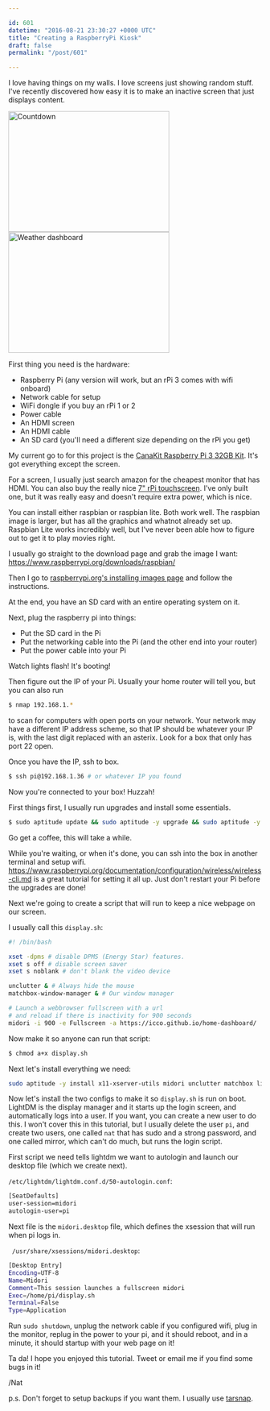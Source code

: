 ```yaml
---

id: 601
datetime: "2016-08-21 23:30:27 +0000 UTC"
title: "Creating a RaspberryPi Kiosk"
draft: false
permalink: "/post/601"

---
```


I love having things on my walls. I love screens just showing random stuff. I've recently discovered how easy it is to make an inactive screen that just displays content.

<a data-flickr-embed="true"  href="https://www.flickr.com/photos/icco/29109358236/in/datetaken-ff/" title="Countdown"><img src="https://c5.staticflickr.com/9/8070/29109358236_77d6dd047c_n.jpg" width="320" height="240" alt="Countdown"></a> <a data-flickr-embed="true"  href="https://www.flickr.com/photos/icco/29109343856/in/datetaken-ff/" title="Weather dashboard"><img src="https://c1.staticflickr.com/9/8490/29109343856_5b209394d7_n.jpg" width="320" height="240" alt="Weather dashboard"></a><script async src="//embedr.flickr.com/assets/client-code.js" charset="utf-8"></script>

First thing you need is the hardware:

 - Raspberry Pi (any version will work, but an rPi 3 comes with wifi onboard)
 - Network cable for setup
 - WiFi dongle if you buy an rPi 1 or 2
 - Power cable
 - An HDMI screen
 - An HDMI cable
 - An SD card (you'll need a different size depending on the rPi you get)

My current go to for this project is the [CanaKit Raspberry Pi 3 32GB Kit](http://amzn.to/2bufjxs). It's got everything except the screen.

For a screen, I usually just search amazon for the cheapest monitor that has HDMI. You can also buy the really nice [7" rPi touchscreen](https://www.element14.com/community/docs/DOC-78156). I've only built one, but it was really easy and doesn't require extra power, which is nice.

You can install either raspbian or raspbian lite. Both work well. The raspbian image is larger, but has all the graphics and whatnot already set up. Raspbian Lite works incredibly well, but I've never been able how to figure out to get it to play movies right.

I usually go straight to the download page and grab the image I want: https://www.raspberrypi.org/downloads/raspbian/

Then I go to [raspberrypi.org's installing images page](https://www.raspberrypi.org/documentation/installation/installing-images/README.md) and follow the instructions. 

At the end, you have an SD card with an entire operating system on it.

Next, plug the raspberry pi into things:

 - Put the SD card in the Pi
 - Put the networking cable into the Pi (and the other end into your router)
 - Put the power cable into your Pi

Watch lights flash! It's booting!

Then figure out the IP of your Pi. Usually your home router will tell you, but you can also run

```sh
$ nmap 192.168.1.*
```

to scan for computers with open ports on your network. Your network may have a different IP address scheme, so that IP should be whatever your IP is, with the last digit replaced with an asterix. Look for a box that only has port 22 open.

Once you have the IP, ssh to box.

```sh
$ ssh pi@192.168.1.36 # or whatever IP you found
```

Now you're connected to your box! Huzzah!

First things first, I usually run upgrades and install some essentials.

```sh
$ sudo aptitude update && sudo aptitude -y upgrade && sudo aptitude -y install build-essential git vim
```

Go get a coffee, this will take a while.

While you're waiting, or when it's done, you can ssh into the box in another terminal and setup wifi. https://www.raspberrypi.org/documentation/configuration/wireless/wireless-cli.md is a great tutorial for setting it all up. Just don't restart your Pi before the upgrades are done!

Next we're going to create a script that will run to keep a nice webpage on our screen.

I usually call this `display.sh`:

```sh
#! /bin/bash

xset -dpms # disable DPMS (Energy Star) features.
xset s off # disable screen saver
xset s noblank # don't blank the video device

unclutter & # Always hide the mouse
matchbox-window-manager & # Our window manager

# Launch a webbrowser fullscreen with a url 
# and reload if there is inactivity for 900 seconds
midori -i 900 -e Fullscreen -a https://icco.github.io/home-dashboard/
```

Now make it so anyone can run that script:

```sh
$ chmod a+x display.sh
```

Next let's install everything we need:

```sh
sudo aptitude -y install x11-xserver-utils midori unclutter matchbox lightdm
```

Now let's install the two configs to make it so `display.sh` is run on boot. LightDM is the display manager and it starts up the login screen, and automatically logs into a user. If you want, you can create a new user to do this. I won't cover this in this tutorial, but I usually delete the user `pi`, and create two users, one called `nat` that has sudo and a strong password, and one called mirror, which can't do much, but runs the login script.

First script we need tells lightdm we want to autologin and launch our desktop file (which we create next). 

`/etc/lightdm/lightdm.conf.d/50-autologin.conf`:

```sh
[SeatDefaults]
user-session=midori
autologin-user=pi
```

Next file is the `midori.desktop` file, which defines the xsession that will run when pi logs in.

` /usr/share/xsessions/midori.desktop`:

```sh
[Desktop Entry]
Encoding=UTF-8
Name=Midori
Comment=This session launches a fullscreen midori
Exec=/home/pi/display.sh
Terminal=False
Type=Application
```

Run `sudo shutdown`, unplug the network cable if you configured wifi, plug in the monitor, replug in the power to your pi, and it should reboot, and in a minute, it should startup with your web page on it!

Ta da! I hope you enjoyed this tutorial. Tweet or email me if you find some bugs in it!

/Nat

p.s. Don't forget to setup backups if you want them. I usually use [tarsnap](https://www.tarsnap.com/).
